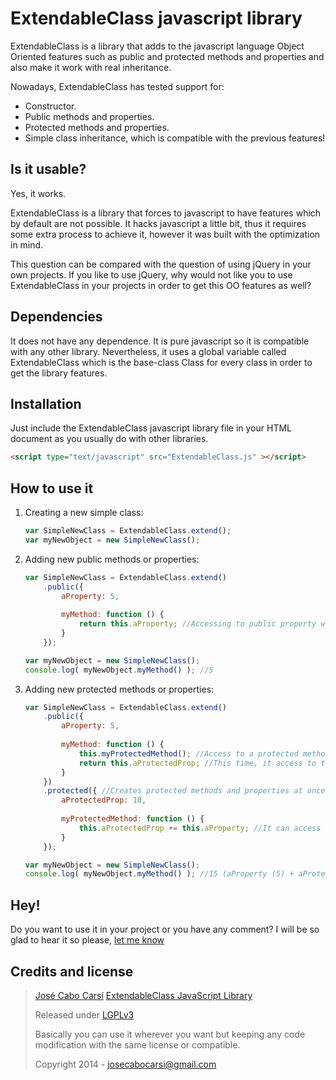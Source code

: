 ExtendableClass javascript library
==================================
ExtendableClass is a library that adds to the javascript language Object Oriented features such as public and protected methods and properties and also make it work with real inheritance.

Nowadays, ExtendableClass has tested support for:
 - Constructor.
 - Public methods and properties.
 - Protected methods and properties.
 - Simple class inheritance, which is compatible with the previous features!

Is it usable?
-------------
Yes, it works.

ExtendableClass is a library that forces to javascript to have features which by default are not possible. It hacks javascript a little bit, thus it requires some extra process to achieve it, however it was built with the optimization in mind.

This question can be compared with the question of using jQuery in your own projects. If you like to use jQuery, why would not like you to use ExtendableClass in your projects in order to get this OO features as well?

Dependencies
------------
It does not have any dependence. It is pure javascript so it is compatible with any other library. Nevertheless, it uses a global variable called ExtendableClass which is the base-class Class for every class in order to get the library features.

Installation
------------
Just include the ExtendableClass javascript library file in your HTML document as you usually do with other libraries.

```html
<script type="text/javascript" src="ExtendableClass.js" ></script>
```

How to use it
-------------
1. Creating a new simple class:

    ```javascript
    var SimpleNewClass = ExtendableClass.extend();
    var myNewObject = new SimpleNewClass();
    ```

2. Adding new public methods or properties:

    ```javascript
    var SimpleNewClass = ExtendableClass.extend()
        .public({
            aProperty: 5,
            
            myMethod: function () {
                return this.aProperty; //Accessing to public property with value: 5
            }
        });
    
    var myNewObject = new SimpleNewClass();
    console.log( myNewObject.myMethod() ); //5
    ```

3. Adding new protected methods or properties:

    ```javascript
    var SimpleNewClass = ExtendableClass.extend()
        .public({
            aProperty: 5,
            
            myMethod: function () {
                this.myProtectedMethod(); //Access to a protected method.
                return this.aProtectedProp; //This time, it access to the protected property.
            }
        })
        .protected({ //Creates protected methods and properties at once.
            aProtectedProp: 10,
            
            myProtectedMethod: function () {
                this.aProtectedProp += this.aProperty; //It can access to a protected property and to a public one!
            }
        });
    
    var myNewObject = new SimpleNewClass();
    console.log( myNewObject.myMethod() ); //15 (aProperty (5) + aProtectedProp (10))
    ```

Hey!
----
Do you want to use it in your project or you have any comment? I will be so glad to hear it so please, [let me know]

Credits and license
-------
> [José Cabo Carsí]
> [ExtendableClass JavaScript Library]
>
> Released under [LGPLv3]
>
> Basically you can use it wherever you want but keeping any code modification with the same license or compatible.
>
> Copyright 2014 - [josecabocarsi@gmail.com]

[ExtendableClass JavaScript Library]:https://github.com/Bloodsucker/ExtendableClass
[LGPLv3]:http://www.gnu.org/copyleft/lesser.html
[José Cabo Carsí]:https://github.com/Bloodsucker
[josecabocarsi@gmail.com]:josecabocarsi@gmail.com
[let me know]:josecabocarsi@gmail.com